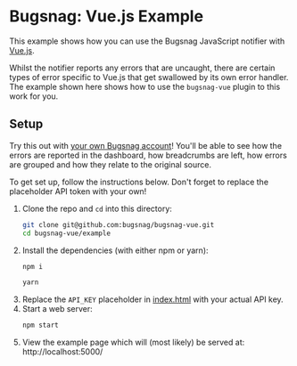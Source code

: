 # Bugsnag: Vue.js Example

This example shows how you can use the Bugsnag JavaScript notifier with
[Vue.js](https://vuejs.org/).

Whilst the notifier reports any errors that are uncaught, there are certain types
of error specific to Vue.js that get swallowed by its own error handler. The example
shown here shows how to use the `bugsnag-vue` plugin to this work for you.

## Setup

Try this out with [your own Bugsnag account](https://app.bugsnag.com/user/new)!
You'll be able to see how the errors are reported in the dashboard, how breadcrumbs
are left, how errors are grouped and how they relate to the original source.

To get set up, follow the instructions below. Don't forget to replace the placeholder
API token with your own!

1. Clone the repo and `cd` into this directory:
    ```sh
    git clone git@github.com:bugsnag/bugsnag-vue.git
    cd bugsnag-vue/example
    ```
1. Install the dependencies (with either npm or yarn):
    ```sh
    npm i
    ```
    ```sh
    yarn
    ```
1. Replace the `API_KEY` placeholder in [index.html](index.html) with your actual API key.
1. Start a web server:
    ```sh
    npm start
    ```
1. View the example page which will (most likely) be served at: http://localhost:5000/

